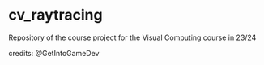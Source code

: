 # cv_raytracing
Repository of the course project for the Visual Computing course in 23/24

credits: @GetIntoGameDev
